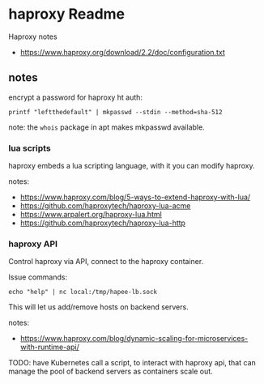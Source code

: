 # haproxy Readme

Haproxy notes

* https://www.haproxy.org/download/2.2/doc/configuration.txt

## notes

encrypt a password for haproxy ht auth:

```shell
printf "leftthedefault" | mkpasswd --stdin --method=sha-512
```

note: the `whois` package in apt makes mkpasswd available.

### lua scripts

haproxy embeds a lua scripting language, with it you can modify haproxy.

notes:

* https://www.haproxy.com/blog/5-ways-to-extend-haproxy-with-lua/
* https://github.com/haproxytech/haproxy-lua-acme
* https://www.arpalert.org/haproxy-lua.html
* https://github.com/haproxytech/haproxy-lua-http

### haproxy API

Control haproxy via API, connect to the haproxy container.

Issue commands:

```shell
echo "help" | nc local:/tmp/hapee-lb.sock
```

This will let us add/remove hosts on backend servers.

notes:

* https://www.haproxy.com/blog/dynamic-scaling-for-microservices-with-runtime-api/

TODO: have Kubernetes call a script, to interact with haproxy api, that can manage the pool of backend servers as containers scale out.